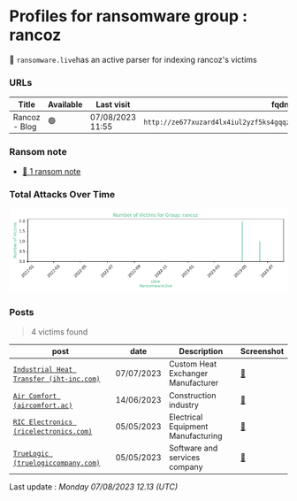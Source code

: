 # Profiles for ransomware group : **rancoz**




🔎 `ransomware.live`has an active  parser for indexing rancoz's victims

### URLs
| Title | Available | Last visit | fqdn | Screenshot 
|---|---|---|---|---|
| Rancoz - Blog | 🟢 | 07/08/2023 11:55 | `http://ze677xuzard4lx4iul2yzf5ks4gqqzoulgj5u4n5n4bbbsxjbfr7eayd.onion` | <a href="https://images.ransomware.live/screenshots/ze677xuzard4lx4iul2yzf5ks4gqqzoulgj5u4n5n4bbbsxjbfr7eayd-onion.png" target=_blank>📸</a> | 


### Ransom note
* [📝 1 ransom note](notes/rancoz)

### Total Attacks Over Time

![Statistics](../graphs/stats-rancoz.png)


### Posts

> 4 victims found

| post | date | Description | Screenshot | 
|---|---|---|---|
| [`Industrial Heat Transfer (iht-inc.com)`](https://google.com/search?q=Industrial+Heat+Transfer+%28iht-inc.com%29) | 07/07/2023 | Custom Heat Exchanger Manufacturer | <a href="https://images.ransomware.live/screenshots/posts/899fc8aaa62a9c45dd6a71966e8824e1.png" target=_blank>📸</a> |
| [`Air Comfort (aircomfort.ac)`](https://google.com/search?q=Air+Comfort+%28aircomfort.ac%29) | 14/06/2023 | Construction industry | <a href="https://images.ransomware.live/screenshots/posts/1da5f5d220626c9d2edf550f05cd3e40.png" target=_blank>📸</a> |
| [`RIC Electronics (ricelectronics.com)`](https://google.com/search?q=RIC+Electronics+%28ricelectronics.com%29) | 05/05/2023 | Electrical Equipment Manufacturing | <a href="https://images.ransomware.live/screenshots/posts/0f9cab46c42dbc8b31cd641855987b61.png" target=_blank>📸</a> |
| [`TrueLogic (truelogiccompany.com)`](https://google.com/search?q=TrueLogic+%28truelogiccompany.com%29) | 05/05/2023 | Software and services company | <a href="https://images.ransomware.live/screenshots/posts/ea148da61a8ff2dfb3400559c28dcbc9.png" target=_blank>📸</a> |



Last update : _Monday 07/08/2023 12.13 (UTC)_
